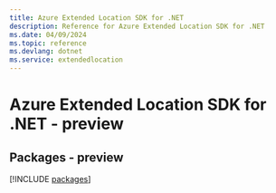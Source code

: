 ```yaml
---
title: Azure Extended Location SDK for .NET
description: Reference for Azure Extended Location SDK for .NET
ms.date: 04/09/2024
ms.topic: reference
ms.devlang: dotnet
ms.service: extendedlocation
---
```

# Azure Extended Location SDK for .NET - preview
## Packages - preview
[!INCLUDE [packages](extended-location-index.md)]